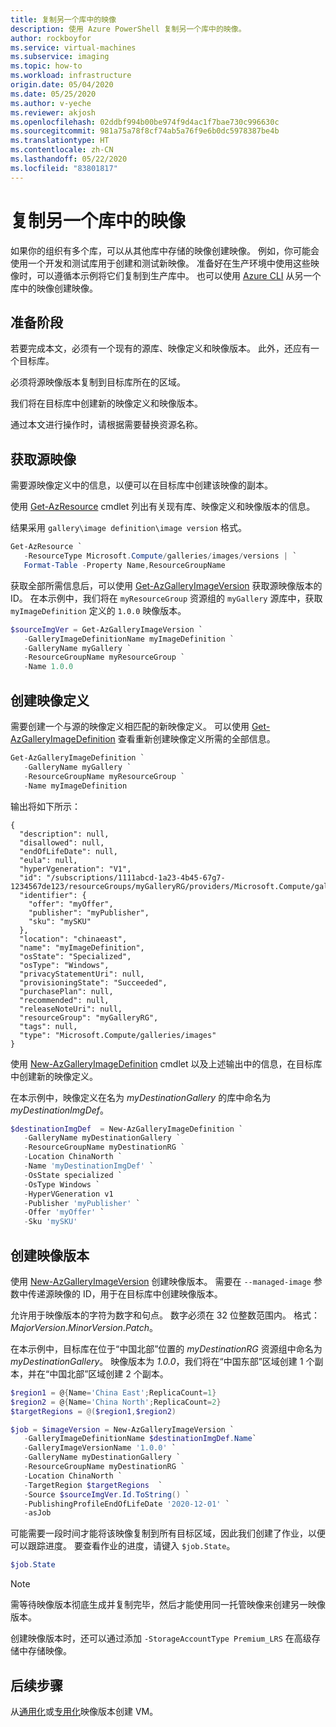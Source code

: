 ```yaml
---
title: 复制另一个库中的映像
description: 使用 Azure PowerShell 复制另一个库中的映像。
author: rockboyfor
ms.service: virtual-machines
ms.subservice: imaging
ms.topic: how-to
ms.workload: infrastructure
origin.date: 05/04/2020
ms.date: 05/25/2020
ms.author: v-yeche
ms.reviewer: akjosh
ms.openlocfilehash: 02ddbf994b00be974f9d4ac1f7bae730c996630c
ms.sourcegitcommit: 981a75a78f8cf74ab5a76f9e6b0dc5978387be4b
ms.translationtype: HT
ms.contentlocale: zh-CN
ms.lasthandoff: 05/22/2020
ms.locfileid: "83801817"
---
```

<!--Verified successfully-->
# <a name="copy-an-image-from-another-gallery"></a>复制另一个库中的映像

如果你的组织有多个库，可以从其他库中存储的映像创建映像。 例如，你可能会使用一个开发和测试库用于创建和测试新映像。 准备好在生产环境中使用这些映像时，可以遵循本示例将它们复制到生产库中。 也可以使用 [Azure CLI](image-version-another-gallery-cli.md) 从另一个库中的映像创建映像。

## <a name="before-you-begin"></a>准备阶段

若要完成本文，必须有一个现有的源库、映像定义和映像版本。 此外，还应有一个目标库。 

必须将源映像版本复制到目标库所在的区域。 

我们将在目标库中创建新的映像定义和映像版本。

通过本文进行操作时，请根据需要替换资源名称。

## <a name="get-the-source-image"></a>获取源映像 

需要源映像定义中的信息，以便可以在目标库中创建该映像的副本。

使用 [Get-AzResource](https://docs.microsoft.com/powershell/module/az.resources/get-azresource) cmdlet 列出有关现有库、映像定义和映像版本的信息。

结果采用 `gallery\image definition\image version` 格式。

```powershell
Get-AzResource `
   -ResourceType Microsoft.Compute/galleries/images/versions | `
   Format-Table -Property Name,ResourceGroupName
```

获取全部所需信息后，可以使用 [Get-AzGalleryImageVersion](https://docs.microsoft.com/powershell/module/az.compute/get-azgalleryimageversion) 获取源映像版本的 ID。 在本示例中，我们将在 `myResourceGroup` 资源组的 `myGallery` 源库中，获取 `myImageDefinition` 定义的 `1.0.0` 映像版本。

```powershell
$sourceImgVer = Get-AzGalleryImageVersion `
   -GalleryImageDefinitionName myImageDefinition `
   -GalleryName myGallery `
   -ResourceGroupName myResourceGroup `
   -Name 1.0.0
```

## <a name="create-the-image-definition"></a>创建映像定义 

需要创建一个与源的映像定义相匹配的新映像定义。 可以使用 [Get-AzGalleryImageDefinition](https://docs.microsoft.com/powershell/module/az.compute/get-azgalleryimagedefinition) 查看重新创建映像定义所需的全部信息。

```powershell
Get-AzGalleryImageDefinition `
   -GalleryName myGallery `
   -ResourceGroupName myResourceGroup `
   -Name myImageDefinition
```

输出将如下所示：

```output
{
  "description": null,
  "disallowed": null,
  "endOfLifeDate": null,
  "eula": null,
  "hyperVgeneration": "V1",
  "id": "/subscriptions/1111abcd-1a23-4b45-67g7-1234567de123/resourceGroups/myGalleryRG/providers/Microsoft.Compute/galleries/myGallery/images/myImageDefinition",
  "identifier": {
    "offer": "myOffer",
    "publisher": "myPublisher",
    "sku": "mySKU"
  },
  "location": "chinaeast",
  "name": "myImageDefinition",
  "osState": "Specialized",
  "osType": "Windows",
  "privacyStatementUri": null,
  "provisioningState": "Succeeded",
  "purchasePlan": null,
  "recommended": null,
  "releaseNoteUri": null,
  "resourceGroup": "myGalleryRG",
  "tags": null,
  "type": "Microsoft.Compute/galleries/images"
}
```

使用 [New-AzGalleryImageDefinition](https://docs.microsoft.com/powershell/module/az.compute/new-azgalleryimageversion) cmdlet 以及上述输出中的信息，在目标库中创建新的映像定义。

在本示例中，映像定义在名为 *myDestinationGallery* 的库中命名为 *myDestinationImgDef*。

```powershell
$destinationImgDef  = New-AzGalleryImageDefinition `
   -GalleryName myDestinationGallery `
   -ResourceGroupName myDestinationRG `
   -Location ChinaNorth `
   -Name 'myDestinationImgDef' `
   -OsState specialized `
   -OsType Windows `
   -HyperVGeneration v1
   -Publisher 'myPublisher' `
   -Offer 'myOffer' `
   -Sku 'mySKU'
```

## <a name="create-the-image-version"></a>创建映像版本

使用 [New-AzGalleryImageVersion](https://docs.microsoft.com/powershell/module/az.compute/new-azgalleryimageversion) 创建映像版本。 需要在 `--managed-image` 参数中传递源映像的 ID，用于在目标库中创建映像版本。 

允许用于映像版本的字符为数字和句点。 数字必须在 32 位整数范围内。 格式：*MajorVersion*.*MinorVersion*.*Patch*。

在本示例中，目标库在位于“中国北部”位置的 *myDestinationRG* 资源组中命名为 *myDestinationGallery*。 映像版本为 *1.0.0*，我们将在“中国东部”区域创建 1 个副本，并在“中国北部”区域创建 2 个副本。  

```powershell
$region1 = @{Name='China East';ReplicaCount=1}
$region2 = @{Name='China North';ReplicaCount=2}
$targetRegions = @($region1,$region2)

$job = $imageVersion = New-AzGalleryImageVersion `
   -GalleryImageDefinitionName $destinationImgDef.Name`
   -GalleryImageVersionName '1.0.0' `
   -GalleryName myDestinationGallery `
   -ResourceGroupName myDestinationRG `
   -Location ChinaNorth `
   -TargetRegion $targetRegions  `
   -Source $sourceImgVer.Id.ToString() `
   -PublishingProfileEndOfLifeDate '2020-12-01' `
   -asJob 
```

可能需要一段时间才能将该映像复制到所有目标区域，因此我们创建了作业，以便可以跟踪进度。 要查看作业的进度，请键入 `$job.State`。

```powershell
$job.State
```

> [!NOTE]
> 需等待映像版本彻底生成并复制完毕，然后才能使用同一托管映像来创建另一映像版本。
>
> 创建映像版本时，还可以通过添加 `-StorageAccountType Premium_LRS` 在高级存储中存储映像。
>

<!--Not Available on , or [Zone Redundant Storage](/storage/common/storage-redundancy-zrs) by adding `-StorageAccountType Standard_ZRS`-->
## <a name="next-steps"></a>后续步骤

从[通用化](vm-generalized-image-version-powershell.md)或[专用化](vm-specialized-image-version-powershell.md)映像版本创建 VM。

<!--Not Available on [Azure Image Builder (preview)](./linux/image-builder-overview.md)-->
<!--Not Available on [create a new image version from an existing image version](./linux/image-builder-gallery-update-image-version.md)-->

<!-- Update_Description: new article about image version another gallery powershell -->
<!--NEW.date: 06/01/2020-->